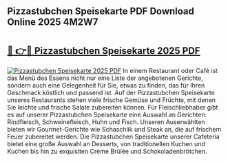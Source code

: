 ## Pizzastubchen Speisekarte PDF Download Online 2025 4M2W7

# <h2><a href="http://gc8gdj.nevu.top/?p=Pizzastubchen+Speisekarte">🔗 👉🔴 Pizzastubchen Speisekarte 2025 PDF</a></h2>

[![Pizzastubchen Speisekarte 2025 PDF](https://i.imgur.com/dBaPXMq.png)](http://gc8gdj.nevu.top/?p=Pizzastubchen+Speisekarte)
In einem Restaurant oder Café ist das Menü des Essens nicht nur eine Liste der angebotenen Gerichte, sondern auch eine Gelegenheit für Sie, etwas zu finden, das für Ihren Geschmack köstlich und passend ist. Auf der Pizzastubchen Speisekarte unseres Restaurants stehen viele frische Gemüse und Früchte, mit denen Sie leichte und frische Salate zubereiten können. Für Fleischliebhaber gibt es auf unserer Pizzastubchen Speisekarte eine Auswahl an Gerichten: Rindfleisch, Schweinefleisch, Huhn und Fisch. Unseren Auserwählten bieten wir Gourmet-Gerichte wie Schaschlik und Steak an, die auf frischem Feuer zubereitet werden. Die Pizzastubchen Speisekarte unserer Cafeteria bietet eine große Auswahl an Desserts, von traditionellen Kuchen und Kuchen bis hin zu exquisiten Crème Brûlée und Schokoladenbrötchen.
